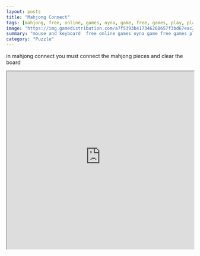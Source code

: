```yaml
---
layout: posts
title: "Mahjong Connect"
tags: [mahjong, free, online, games, oyna, game, free, games, play, play, games]
image: "https://img.gamedistribution.com/a7f5393b417346268657f3bd67eac24e.jpg"
summary: "mouse and keyboard  free online games oyna game free games play play games"
category: "Puzzle"
---
```


in mahjong connect you must connect the mahjong pieces and clear the board

<iframe width="100%" height="480px;" src="https://html5.gamedistribution.com/a7f5393b417346268657f3bd67eac24e/"></iframe>